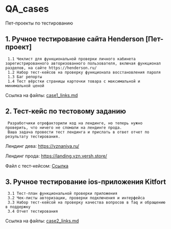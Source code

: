 # QA_cases
Пет-проекты по тестированию

## 1. Ручное тестирование сайта Henderson [Пет-проект]
     1.1 Чеклист для функциональной проверки личного кабинета зарегистрированного авторизованного пользователя, включая функционал разделов, на сайте https://henderson.ru/
     1.2 Набор тест-кейсов на проверку функционала восстановления пароля
     1.3 Баг репорты
     1.4 Тест вёрстки страницы карточки товара с максимальной и минимальной ценой
Ссылка на файлы: [case1_links.md](https://github.com/hafizovaalin/QA_cases/blob/main/case1_links.md)

## 2. Тест-кейс по тестовому заданию
     Разработчики отрефакторили код на лендинге, но теперь нужно проверить, что ничего не сломали на лендинге прода.
     Ваша задача провести тест лендинга и прислать в ответ отчет по результату тестирования.

Лендинг дева: https://vznaniya.ru/

Лендинг прода: https://landing.vzn.versh.store/

Файл с тест-кейсом: [Ссылка](https://docs.google.com/spreadsheets/d/1C1Pc4ySYQmxq1ZeqETj5pmKesj9fxRhh/edit?usp=sharing&ouid=106690172128244546714&rtpof=true&sd=true)

## 3. Ручное тестирование ios-приложения Kitfort
     3.1 Тест-план функциональной проверки приложения
     3.2 Чек-листы авторизации, проверки подключения и интерфейса
     3.3 Набор тест-кейсой на проверку качества вопросов в faq и обращению в поддержку
     3.4 Отчет тестирования
Ссылка на файлы: [case2_links.md](https://github.com/hafizovaalin/QA_cases/blob/main/case2_links.md)
